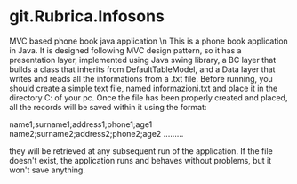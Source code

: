 # git.Rubrica.Infosons
MVC based phone book java application \n
This is a phone book application in Java. It is designed following MVC design pattern, so it has a presentation layer,
implemented using Java swing library, a BC layer that builds a class that inherits from DefaultTableModel, and a Data layer
that writes and reads all the informations from a .txt file.
Before running, you should create a simple text file, named informazioni.txt and place it in the directory C: of your pc. Once the file has been properly created and placed, all the records will be saved within it using the format:

name1;surname1;address1;phone1;age1 
name2;surname2;address2;phone2;age2 
......... 

they will be retrieved at any subsequent run of the application. If the file doesn't exist, the application runs and behaves without problems, but it won't save anything.
